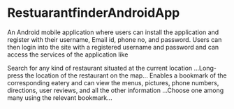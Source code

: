 # RestuarantfinderAndroidApp
An Android mobile application where users can install the application and register with their username, Email id, phone no, and password.
Users can then login into the site with a registered username and password and can access the services of the application like

Search for any kind of restaurant situated at the current location
...Long-press the location of the restaurant on the map... 
Enables a bookmark of the corresponding eatery and can view the menus, pictures, phone numbers, directions, user reviews, and all the other information 
...Choose one among many using the relevant bookmark...




